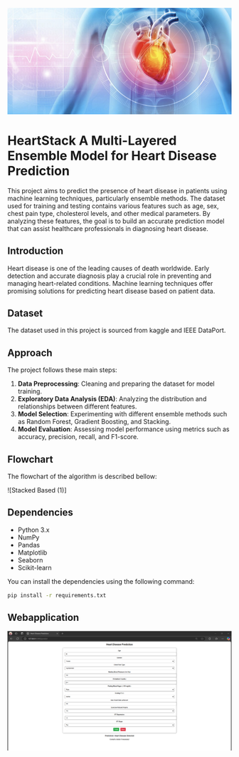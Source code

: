 ![Project Output](https://github.com/gourab21/HeartStack-A-Multi-Layered-Ensemble-Model-for-Heart-Disease-Prediction/blob/main/watermark.png)


# HeartStack A Multi-Layered Ensemble Model for Heart Disease Prediction

This project aims to predict the presence of heart disease in patients using machine learning techniques, particularly ensemble methods. The dataset used for training and testing contains various features such as age, sex, chest pain type, cholesterol levels, and other medical parameters. By analyzing these features, the goal is to build an accurate prediction model that can assist healthcare professionals in diagnosing heart disease.


## Introduction

Heart disease is one of the leading causes of death worldwide. Early detection and accurate diagnosis play a crucial role in preventing and managing heart-related conditions. Machine learning techniques offer promising solutions for predicting heart disease based on patient data.

## Dataset

The dataset used in this project is sourced from kaggle and IEEE DataPort.

## Approach

The project follows these main steps:

1. **Data Preprocessing**: Cleaning and preparing the dataset for model training.
2. **Exploratory Data Analysis (EDA)**: Analyzing the distribution and relationships between different features.  
3. **Model Selection**: Experimenting with different ensemble methods such as Random Forest, Gradient Boosting, and Stacking.
4. **Model Evaluation**: Assessing model performance using metrics such as accuracy, precision, recall, and F1-score.

## Flowchart 
The flowchart of the algorithm is described bellow:

![Stacked Based (1)]

## Dependencies

- Python 3.x
- NumPy
- Pandas
- Matplotlib
- Seaborn
- Scikit-learn

You can install the dependencies using the following command:

```bash
pip install -r requirements.txt
```

## Webapplication
![Webapp](https://github.com/gourab21/HeartStack-A-Multi-Layered-Ensemble-Model-for-Heart-Disease-Prediction/blob/main/Preview%20Web%20app.PNG)
